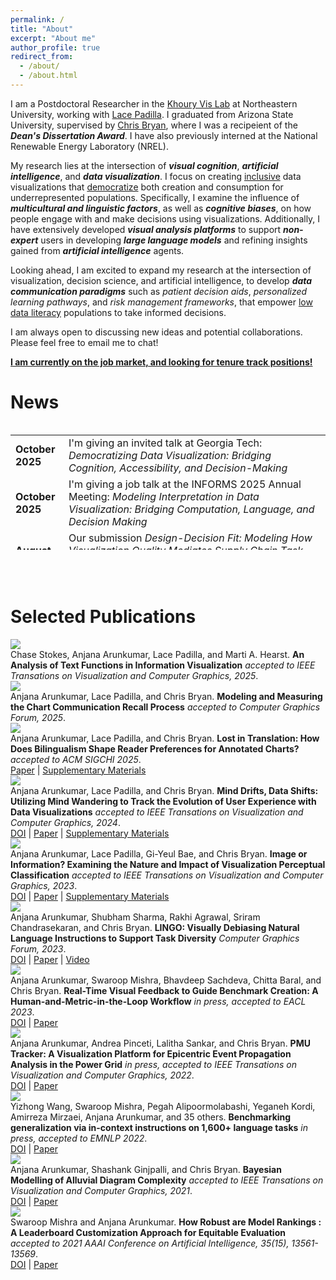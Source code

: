 ```yaml
---
permalink: /
title: "About"
excerpt: "About me"
author_profile: true
redirect_from: 
  - /about/
  - /about.html
---
```


I am a Postdoctoral Researcher in the [Khoury Vis Lab](https://vis.khoury.northeastern.edu) at Northeastern University, working with [Lace Padilla](http://www.lacepadilla.com). I graduated from Arizona State University, supervised by [Chris Bryan](https://chrisbryan.github.io/), where I was a recipeient of the <i>__Dean's Dissertation Award__</i>. I have also previously interned at the National Renewable Energy Laboratory (NREL).

My research lies at the intersection of <i>__visual cognition__</i>, <i>__artificial intelligence__</i>, and <i>__data visualization__</i>.  I focus on creating <ins>inclusive</ins> data visualizations that <ins>democratize</ins> both creation and consumption for underrepresented populations. Specifically, I examine the influence of <i>__multicultural and linguistic factors__</i>, as well as <i>__cognitive biases__</i>, on how people engage with and make decisions using visualizations. Additionally, I have extensively developed <i>__visual analysis platforms__</i> to support <i>__non-expert__</i> users in developing <i>__large language models__</i> and refining insights gained from <i>__artificial intelligence__</i> agents.

Looking ahead, I am excited to expand my research at the intersection of visualization, decision science, and artificial intelligence, to develop <i>__data communication paradigms__</i> such as <i>patient decision aids</i>, <i>personalized learning pathways</i>, and <i>risk management frameworks</i>, that empower <ins>low data literacy</ins> populations to take informed decisions.

I am always open to discussing new ideas and potential collaborations. Please feel free to email me to chat!

<ins>__I am currently on the job market, and looking for tenure track positions!__</ins>

News
======
<link href="https://cdn.jsdelivr.net/npm/bootstrap@5.0.2/dist/css/bootstrap.min.css" rel="stylesheet" integrity="sha384-EVSTQN3/azprG1Anm3QDgpJLIm9Nao0Yz1ztcQTwFspd3yD65VohhpuuCOmLASjC" crossorigin="anonymous">
<div style="max-height: 200px; overflow-y:scroll;">
<table class="table table-striped table-hover table-borderless" style="table-layout:fixed; width: 100%;">
<tbody>
    <tr>
      <td><b>October 2025</b></td>
      <td>I'm giving an invited talk at Georgia Tech: <i>Democratizing Data Visualization: Bridging Cognition, Accessibility, and Decision-Making</i></td>    
    </tr>   
    <tr>
      <td><b>October 2025</b></td>
      <td>I'm giving a job talk at the INFORMS 2025 Annual Meeting: <i>Modeling Interpretation in Data Visualization: Bridging Computation, Language, and Decision Making</i></td>    
    </tr>   
    <tr>
      <td><b>August 2025</b></td>
      <td>Our submission <i>Design-Decision Fit: Modeling How Visualization Quality Mediates Supply Chain Task Performance </i>has been accepted as a full paper at Decision Sciences Institute Annual Conference 2025 </td>    
    </tr>   
    <tr>
      <td><b>August 2025</b></td>
      <td>Our submission <i>Teaching with Generative AI: Strategies, Systems, and Classroom Practice </i>has been accepted at Decision Sciences Institute Annual Conference 2025 as part of <a href="https://decisionsciences.org/data-analytics-and-statistics-instruction/">DASI</a></td>    
    </tr>   
    <tr>
      <td><b>August 2025</b></td>
      <td>Our submission <i>Designing for Trust: Source Attribution Effects in AI-Augmented Data Visualization </i>has been accepted at Decision Sciences Institute Annual Conference 2025 as part of <a href="https://decisionsciences.org/dasmalai/">DASMALAI</a></td>    
    </tr>   
    <tr>
      <td><b>June 2025</b></td>
      <td>Our submission <i>An Analysis of Text Functions in Information Visualization </i>has been accepted as a full paper in IEEE VIS 2025 </td>    
    </tr>   
    <tr>
      <td><b>June 2025</b></td>
      <td>Our submission <i>The Hue-Man Factor: An Empirical Evaluation of Visualization Perception and Accessibility Across Color Vision Profiles </i>has been accepted as a full paper in IEEE VIS 2025 </td>    
    </tr>   
    <tr>
      <td><b>March 2025</b></td>
      <td>Our submission <i>Modeling and Measuring the Chart Communication Recall Process </i>has been accepted as a full paper in Eurovis 2025 </td>    
    </tr>   
    <tr>
      <td><b>January 2025</b></td>
      <td>Our submission <i>Lost in Translation: How Does Bilingualism Shape Reader Preferences for Annotated Charts? </i>has been accepted as a full paper in ACM SIGCHI 2025 </td>    
    </tr>   
    <tr>
      <td><b>Dec 2024</b></td>
      <td>I received the <i>Dean's Dissertation Award</i> for F24 at Arizona State University!</td>
    </tr>   
    <tr>
      <td><b>Dec 2024</b></td>
      <td>Our submissions <i>Evaluating Bilingual Engagement: Absorption And Trust In English Vs. Non-English Infographics In Marketing Campaigns, </i> and <i>Optimizing Crowdfunding Equity: Tailoring Data Visualizations To Education Levels For Fairer Campaign Judgments</i> have been accepted to Southwest Decision Sciences Institute Annual Conference 2025 </td>
    </tr>    
    <tr>
      <td><b>July 2024</b></td>
      <td>Our submission <i>Mind Drifts, Data Shifts: Utilizing Mind Wandering to Track the Evolution of User Experience with Data Visualizations </i>has been accepted as a full paper in IEEE VIS 2024 </td>
    </tr>   
    <tr>
      <td><b>July 2024</b></td>
      <td>Our submissions <i>Leveraging Data Visualizations to Mitigate In-Group Bias in Crowdfunding: Promoting Equity and Inclusivity Across Campaigner Demographics </i> and <i>Enhancing Trust in Startup Investments: Leveraging Data Visualizations for Unbiased Funding for Female Entrepreneurs </i> have been accepted to Decision Sciences Institute Annual Conference 2024 </td>
    </tr>    
    <tr> 
      <td><b>June 2024</b></td>
      <td>Excited to join <i>Northeastern University</i> as a <i>Post-Doctoral researcher</i> working with Lace Padilla!</td>
    </tr>    
    <tr>
      <td><b>May 2024</b></td>
      <td>Officially a Doctor! Graduated from Arizona State University!</td>
    </tr>    
    <tr>
      <td><b>Dec 2023</b></td>
      <td>Our submissions <i>Exploring Visual Feature Variation And Decision-Maker Judgment In Educational Simulation Visualizations: A Theory-Based Approach,  </i> and <i>Exploring The Influence Of Visual Features And Emotion-Driven Perception On Decision Quality In Visualizations</i> have been accepted to Southwest Decision Sciences Institute Annual Conference 2024 </td>
    </tr>    
    <tr>
      <td><b>August 2023</b></td>
      <td>Our submission <i>Comparing Collaborative Visualization Behaviors in Desktop and Augmented Reality Environments </i>has been accepted as a full paper in VRST 2023 </td>
    </tr>    
    <tr>
      <td><b>July 2023</b></td>
      <td>Our submission <i>Image or Information?  Examining the Nature and Impact of Visualization Perceptual Classification </i>has been accepted as a full paper in IEEE VIS 2023 </td>
    </tr>    
    <tr>
      <td><b>July 2023</b></td>
      <td>Our submissions <i>Examining the Effect of Visualization Proxemics on Decision Making using Touchscreen Dashboards </i> and <i>Automated Construction of Business Intelligence Dashboards Using Artificial Intelligence Tools </i> have been accepted to Decision Sciences Institute Annual Conference 2023 </td>
    </tr>    
    <tr>
      <td><b>March 2023</b></td>
      <td>Our submission <i>LINGO : Visually Debiasing Natural Language Instructions to Support Task Diversity </i>has been accepted as a full paper in Eurovis 2023 </td>
    </tr>    
    <tr>
      <td><b>Jan 2023</b></td>
      <td>Our submission <i>Real-Time Visual Feedback to Guide Benchmark Creation: A Human-and-Metric-in-the-Loop Workflow </i>has been accepted as a full paper in EACL 2023 </td>
    </tr>    
    <tr>
      <td><b>Dec 2022</b></td>
      <td>Our submissions <i>Examining The Effects of Visual Redundancy on Understanding Uncertainty Representations in Schedule Risk Analysis, </i> and <i>Examining the Effect of Reconfiguration Interactions on Understanding Uncertainty in Supply Chain Disruption</i> have been accepted to Southwest Decision Sciences Institute Annual Conference 2023 </td>
    </tr>    
    <tr>
      <td><b>Nov 2022</b></td>
      <td>Our submissions <i>Examining the Effect of Visual Redundancy on the Understanding of Visualizations in Procurement and Sourcing, </i> and <i>Examining the Effect of Reconfiguration Interactions on the Understanding of Anomalies in Supply Chain Management</i> have been accepted to Decision Sciences Institute Annual Conference 2022 </td>
    </tr>    
    <tr>
      <td><b>Oct 2022</b></td>
      <td>Our work <i>PMU Tracker: A Visualization Platform for Epicentric Event Propagation Analysis in the Power Grid</i> has been accepted as a full paper in IEEE VIS 2022</td>
    </tr>
    <tr>
      <td><b>Apr 2022</b></td>
      <td>Our work <i>Benchmarking generalization via in-context instructions on 1,600+ language tasks</i> has been accepted as a full paper in EMNLP 2022</td>
    </tr>
    <tr>
      <td><b>Apr 2022</b></td>
      <td>Our work <i>PMUVis: A Large Scale Platform to Assist Power System Operators in a Smart Grid</i> has been published in IEEE Computer Graphics and  Applications 2022</td>
    </tr>
      <tr>
      <td><b>Apr 2022</b></td>
      <td>Our submissions <i>Evaluation of Visual Uncertainty Representations in Schedule Risk Analysis, </i> and <i>Modelling the Complexity of Risk Centered Supply Chain Network Visualization</i> have been accepted to Midwest Decision Sciences Institute Annual Conference 2022 </td>
    </tr>    
      <tr>
      <td><b>Nov 2021</b></td>
      <td>Our submissions <i>Impact of Uncertainty Representation on Decision Making for Business Network Visualization, </i><i>Bayesian Modelling of Uncertainty in Schedule Risk Analysis using Gantt Charts</i>, and <i>Modelling the Complexity of Supply Chain Network Visualization</i> have been accepted to Decision Sciences Institute Annual Conference 2021 </td>
    </tr>    
    <tr>
      <td><b>Oct 2021</b></td>
      <td>Our work <i>Bayesian Modelling of Alluvial Diagram Complexity</i> has been accepted as a short paper in IEEE VIS 2021</td>
    </tr>
    <tr>
    <td><b>Mar 2021</b></td>
    <td>Our submission <i>Strategy-Enterprise System Alignment and Firm Performance</i> has been accepted to Northeast Decision Sciences Institute Annual Conference 2021 </td>
  </tr>    
    <tr>
      <td><b>Feb 2021</b></td>
      <td>Our work <i>How Robust are Model Rankings : A Leaderboard Customization Approach for Equitable Evaluation</i> has been accepted as a full paper in AAAI 2021</td>
    </tr>
    <tr>
      <td><b>Oct 2020</b></td>
      <td>Our submission <i>TotemFinder: A Visual Analytics Approach for Image-based Key Players Identification </i> won an honorable mention in the VAST Challenge, in IEEE Vis 2020</td>
    </tr>
    <tr>
      <td><b>Oct 2020</b></td>
      <td>Our submission <i>A Visual Exploration of Fair Evaluation for ML - Bridging the Gap Between Research and the Real World </i> has been accepted to the VisxAI workshop, in IEEE Vis 2020</td>
    </tr>
    <tr>
      <td><b>July 2020</b></td>
      <td>Our submissions <i>DQI: A Guide to Benchmark Evaluation </i> and <i>Our Evaluation Metric Needs an Update to Encourage Generalization</i> have been accepted to the Uncertainty & Robustness in Deep Learning Workshop, in ICML 2020</td>
    </tr>    
    <tr>
      <td><b>Dec 2020</b></td>
      <td>Our submission <i>VAIDA: An Educative Benchmark Creation Paradigm using Visual Analytics for Interactively Discouraging Artifacts</i> has been accepted to the Crowd Science Workshop: Remoteness, Fairness, and Mechanisms as Challenges of Data Supply by Humans for Automation Workshop, in NeurIPS 2020</td>
    </tr>    
    <tr>
      <td><b>Dec 2020</b></td>
      <td>Our submission <i>Front Contribution instead of Back Propagation</i> has been accepted to the Beyond Backpropagation: Novel Ideas for Training Neural Architectures, in NeurIPS 2020</td>
    </tr>    
    <tr>
      <td><b>Dec 2020</b></td>
      <td>Our submission <i>Real-Time Visual Feedback for Educative Benchmark Creation: A Human-and Metric-in-the-Loop Workflow </i> has been accepted to the HAMLETS (Human And Machine in-the-Loop Evaluation and Learning Strategies) Workshop, in NeurIPS 2020</td>
    </tr>    
    <tr>
      <td><b>Dec 2020</b></td>
      <td>Our submission <i>Is High Quality Data All You Need? </i> has been accepted to The pre-registration experiment: an alternative publication model for machine learning research Workshop, in NeurIPS 2020</td>
    </tr>    
    <tr>
      <td><b>Nov 2020</b></td>
      <td>Our submissions <i>Investigating the Influence of Top Management Support in Systemic Enterprise System Deployments, </i><i>Examining Data Visualization's Impact on Decision Making</i>, and <i>Investigating the Influence of Chart Embellishment on Decision Making</i> have been accepted to Decision Sciences Institute Annual Conference 2020 </td>
    </tr>    
    <tr>
      <td><b>Nov 2019</b></td>
      <td>Our submissions <i>Abstractive Summarization Through Sentiment Analysis Of User Product Reviews - An RNN Approach</i>, <i>Integration Mechanisms, Absorptive Capacity, & Enterprise Systems, </i><i>Relational Capital & Enterprise Systems</i>, and <i>The Role of Consultants in Enterprise Systems</i> have been accepted to Decision Sciences Institute Annual Conference 2019 </td>
    </tr>         
</tbody>
</table>
</div>
<br/>
<br/>
<br/>


Selected Publications
======

<div class="container">
  <div class="row">
    <div class="col-2 my-2">
      <img class="border rounded shadow img-fluid" src="/images/papers/stokesrecall2025" data-holder-rendered="true">
    </div>
    <div class="col-10 my-2">
      Chase Stokes, Anjana Arunkumar, Lace Padilla, and Marti A. Hearst.
      <b>An Analysis of Text Functions in Information Visualization</b>
      <i> accepted to IEEE Transations on Visualization and Computer Graphics, 2025</i>.
      <!-- <br/>
      <a class="link-danger" href="https://arxiv.org/abs/2408.03576" target="_blank">Paper</a> | <a href="https://osf.io/h5awt/">Supplementary Materials</a> -->
    </div>
    <div class="col-2 my-2">
      <img class="border rounded shadow img-fluid" src="/images/papers/arunkumarrecall2025.png" data-holder-rendered="true">
    </div>
    <div class="col-10 my-2">
      Anjana Arunkumar, Lace Padilla, and Chris Bryan.
      <b>Modeling and Measuring the Chart Communication Recall Process</b>
      <i> accepted to Computer Graphics Forum, 2025</i>.
      <!-- <br/>
      <a class="link-danger" href="https://arxiv.org/abs/2408.03576" target="_blank">Paper</a> | <a href="https://osf.io/h5awt/">Supplementary Materials</a> -->
    </div>
    <div class="col-2 my-2">
      <img class="border rounded shadow img-fluid" src="/images/papers/arunkumarbilingual2025.png" data-holder-rendered="true">
    </div>
    <div class="col-10 my-2">
      Anjana Arunkumar, Lace Padilla, and Chris Bryan.
      <b>Lost in Translation: How Does Bilingualism Shape Reader Preferences for Annotated Charts?</b>
      <i> accepted to ACM SIGCHI 2025</i>.
      <br/>
      <a class="link-danger" href="https://arxiv.org/pdf/2503.14965" target="_blank">Paper</a> | <a href="https://osf.io/ckdb4/">Supplementary Materials</a>
    </div>
    <div class="col-2 my-2">
      <img class="border rounded shadow img-fluid" src="/images/papers/arunkumar2024mindwandering.png" data-holder-rendered="true">
    </div>
    <div class="col-10 my-2">
      Anjana Arunkumar, Lace Padilla, and Chris Bryan.
      <b>Mind Drifts, Data Shifts: Utilizing Mind Wandering to Track the Evolution of User Experience with Data Visualizations</b>
      <i> accepted to IEEE Transations on Visualization and Computer Graphics, 2024</i>.
      <br/>
      <a class="link-danger" href="https://doi.ieeecomputersociety.org/10.1109/TVCG.2024.3456344" target="_blank">DOI</a> | <a class="link-danger" href="https://arxiv.org/abs/2408.03576" target="_blank">Paper</a> | <a href="https://osf.io/h5awt/">Supplementary Materials</a>
    </div>
    <div class="col-2 my-2">
      <img class="border rounded shadow img-fluid" src="/images/papers/arunkumar2023image.png" data-holder-rendered="true">
    </div>
    <div class="col-10 my-2">
      Anjana Arunkumar, Lace Padilla, Gi-Yeul Bae, and Chris Bryan.
      <b>Image or Information? Examining the Nature and Impact of Visualization Perceptual Classification</b>
      <i> accepted to IEEE Transations on Visualization and Computer Graphics, 2023</i>.
      <br/>
      <a class="link-danger" href="https://doi.org/10.1109/TVCG.2023.3326919" target="_blank">DOI</a> | <a class="link-danger" href="https://arxiv.org/abs/2307.10571" target="_blank">Paper</a> | <a href="https://github.com/aarunku5/Image-or-Information-Vis-2023">Supplementary Materials</a>
    </div>
    <div class="col-2 my-2">
      <img class="border rounded shadow img-fluid" src="/images/papers/arunkumar2023lingo.png" data-holder-rendered="true">
    </div>
    <div class="col-10 my-2">
      Anjana Arunkumar, Shubham Sharma, Rakhi Agrawal, Sriram Chandrasekaran, and Chris Bryan.
      <b>LINGO: Visually Debiasing Natural Language Instructions to Support Task Diversity</b>
      <i>  Computer Graphics Forum, 2023</i>.
      <br/>
      <a class="link-danger" href="https://diglib.eg.org/handle/10.1111/cgf14840" target="_blank">DOI</a> | <a href="https://aarunku5.github.io/files/arunkumar2023lingo.pdf">Paper</a> | <a href="https://www.youtube.com/watch?v=KBKALQlUsKg&list=PLA4becqJ7pe0fHeICflAdTAf-pAWJ77h9&index=2">Video</a>
    </div>
    <div class="col-2 my-2">
      <img class="border rounded shadow img-fluid" src="/images/papers/arunkumar2023eacl.png" data-holder-rendered="true">
    </div>
    <div class="col-10 my-2">
      Anjana Arunkumar, Swaroop Mishra, Bhavdeep Sachdeva, Chitta Baral, and Chris Bryan.
      <b>Real-Time Visual Feedback to Guide Benchmark Creation: A Human-and-Metric-in-the-Loop Workflow</b>
      <i> in press, accepted to EACL 2023</i>.
      <br/>
      <a class="link-danger" href="https://aclanthology.org/2023.eacl-main.212/" target="_blank">DOI</a> | <a href="https://aarunku5.github.io/files/arunkumar2023realtime.pdf">Paper</a>
    </div>
    <div class="col-2 my-2">
      <img class="border rounded shadow img-fluid" src="/images/papers/arunkumar2022pmutracker.png" data-holder-rendered="true">
    </div>
    <div class="col-10 my-2">
      Anjana Arunkumar, Andrea Pinceti, Lalitha Sankar, and Chris Bryan.
      <b>PMU Tracker: A Visualization Platform for Epicentric Event Propagation Analysis in the Power Grid</b>
      <i> in press, accepted to IEEE Transations on Visualization and Computer Graphics, 2022</i>.
      <br/>
      <a class="link-danger" href="https://ieeexplore.ieee.org/abstract/document/9903279" target="_blank">DOI</a> | <a href="https://aarunku5.github.io/files/arunkumar2022pmutracker.pdf">Paper</a>
    </div>
    <div class="col-2 my-2">
      <img class="border rounded shadow img-fluid" src="/images/papers/wang2022instructions.png" data-holder-rendered="true">
    </div>
    <div class="col-10 my-2">
      Yizhong Wang, Swaroop Mishra, Pegah Alipoormolabashi, Yeganeh Kordi, Amirreza Mirzaei, Anjana Arunkumar, and 35 others.
      <b>Benchmarking generalization via in-context instructions on 1,600+ language tasks</b>
      <i> in press, accepted to EMNLP 2022</i>.
      <br/>
      <a class="link-danger" href="https://doi.org/10.18653/v1/2022.emnlp-main.340" target="_blank">DOI</a> | <a href="https://aarunku5.github.io/files/wang2022instructions.pdf">Paper</a>
    </div>      
    <div class="col-2 my-2">
      <img class="border rounded shadow img-fluid" src="/images/papers/arunkumar2021bayesian.png" data-holder-rendered="true">
    </div>
    <div class="col-10 my-2">
      Anjana Arunkumar, Shashank Ginjpalli, and Chris Bryan.
      <b>Bayesian Modelling of Alluvial Diagram Complexity</b>
      <i> accepted to IEEE Transations on Visualization and Computer Graphics, 2021</i>.
      <br/>
      <a class="link-danger" href="https://ieeexplore.ieee.org/abstract/document/9623282" target="_blank">DOI</a> | <a href="https://aarunku5.github.io/files/arunkumar2021bayesian.pdf">Paper</a>
    </div> 
    <div class="col-2 my-2">
      <img class="border rounded shadow img-fluid" src="/images/papers/arunkumar2021leaderboard.png" data-holder-rendered="true">
    </div>
    <div class="col-10 my-2">
      Swaroop Mishra and Anjana Arunkumar.
      <b>How Robust are Model Rankings : A Leaderboard Customization Approach for Equitable Evaluation</b>
      <i> accepted to 2021 AAAI Conference on Artificial Intelligence, 35(15), 13561-13569</i>.
      <br/>
      <a class="link-danger" href="https://ojs.aaai.org/index.php/AAAI/article/view/17599" target="_blank">DOI</a> | <a href="https://aarunku5.github.io/files/arunkumar2021leaderboard.pdf">Paper</a>
    </div>     
  </div>
</div>